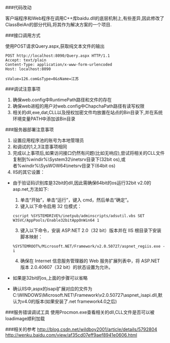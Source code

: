 ###代码改动

客户端程序和Web程序在调用C++库baidu.dll的底层机制上,有些差异,因此修改了ClassBeiAn的部分代码,将其作为解决方案的一个项目.

###接口调用方式

使用POST请求Query.aspx,获取纯文本文件的输出

```
POST http://localhost:8090/Query.aspx HTTP/1.1
Accept: text/plain
Content-Type: application/x-www-form-urlencoded
Host: localhost:8090

sValue=126.com&sType=0&sName=江苏
```

###调试注意事项
1. 确保web.config中RuntimePath路径和文件的存在
2. 确保web进程的用户对web.config中ChapchaPath路径有读写权限
3. 相关的dll,exe,dat,CLL以及授权加密文件均放置在站点的Bin目录下,并在系统环境变量PATH中添加该Bin目录


###服务器部署注意事项
1. 设置应用程序池的账号为本地管理员
2. 和调试的1,2,3注意事项相同
3. 完成以上事项后,如果访问接口仍然有问题(比如无响应),尝试将相关的CLL文件复制到%windir%\System32\inetsrv目录下(32bit os),或者%windir%\SysWOW64\inetsrv目录下(64bit os)
4. IIS的其它设置：
  - 由于验证码识别库是32bit的dll,因此需确保64bit的os运行32bit v2.0的asp.net,方法如下:
	1. 单击“开始”，单击“运行”，键入 cmd，然后单击“确定”。
	2. 键入以下命令启用 32 位模式：
	
	```
	cscript %SYSTEMDRIVE%/inetpub/adminscripts/adsutil.vbs SET W3SVC/AppPools/Enable32bitAppOnWin64 1
	```
	
	3. 键入以下命令，安装 ASP.NET 2.0（32 bit）版本并在 IIS 根目录下安装脚本映射：
	
	```
	%SYSTEMROOT%/Microsoft.NET/Framework/v2.0.50727/aspnet_regiis.exe -i
	```
	
	4. 确保在 Internet 信息服务管理器的 Web 服务扩展列表中，将 ASP.NET 版本 2.0.40607（32 bit）的状态设置为允许。

  - 如果是32bit的os,上面的步骤可以省略

  - 确认IIS中,aspx的isapi扩展对应的文件为C:\WINDOWS\Microsoft.NET\Framework\v2.0.50727\aspnet_isapi.dll,默认为v4.0的版本(如果安装了.net framework4.0之后)

###服务错误调试工具
使用Procmon.exe查看相关的dll,CLL文件是否可以被loadimage顺利加载

###相关的参考
http://blog.csdn.net/wildboy2001/article/details/5792804
http://wenku.baidu.com/view/af35cd07eff9aef8941e0606.html